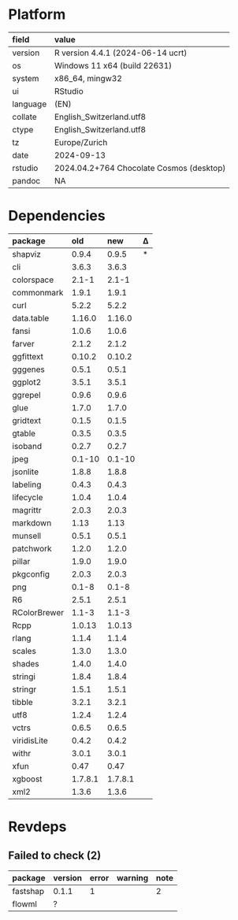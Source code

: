 # Platform

|field    |value                                    |
|:--------|:----------------------------------------|
|version  |R version 4.4.1 (2024-06-14 ucrt)        |
|os       |Windows 11 x64 (build 22631)             |
|system   |x86_64, mingw32                          |
|ui       |RStudio                                  |
|language |(EN)                                     |
|collate  |English_Switzerland.utf8                 |
|ctype    |English_Switzerland.utf8                 |
|tz       |Europe/Zurich                            |
|date     |2024-09-13                               |
|rstudio  |2024.04.2+764 Chocolate Cosmos (desktop) |
|pandoc   |NA                                       |

# Dependencies

|package      |old     |new     |Δ  |
|:------------|:-------|:-------|:--|
|shapviz      |0.9.4   |0.9.5   |*  |
|cli          |3.6.3   |3.6.3   |   |
|colorspace   |2.1-1   |2.1-1   |   |
|commonmark   |1.9.1   |1.9.1   |   |
|curl         |5.2.2   |5.2.2   |   |
|data.table   |1.16.0  |1.16.0  |   |
|fansi        |1.0.6   |1.0.6   |   |
|farver       |2.1.2   |2.1.2   |   |
|ggfittext    |0.10.2  |0.10.2  |   |
|gggenes      |0.5.1   |0.5.1   |   |
|ggplot2      |3.5.1   |3.5.1   |   |
|ggrepel      |0.9.6   |0.9.6   |   |
|glue         |1.7.0   |1.7.0   |   |
|gridtext     |0.1.5   |0.1.5   |   |
|gtable       |0.3.5   |0.3.5   |   |
|isoband      |0.2.7   |0.2.7   |   |
|jpeg         |0.1-10  |0.1-10  |   |
|jsonlite     |1.8.8   |1.8.8   |   |
|labeling     |0.4.3   |0.4.3   |   |
|lifecycle    |1.0.4   |1.0.4   |   |
|magrittr     |2.0.3   |2.0.3   |   |
|markdown     |1.13    |1.13    |   |
|munsell      |0.5.1   |0.5.1   |   |
|patchwork    |1.2.0   |1.2.0   |   |
|pillar       |1.9.0   |1.9.0   |   |
|pkgconfig    |2.0.3   |2.0.3   |   |
|png          |0.1-8   |0.1-8   |   |
|R6           |2.5.1   |2.5.1   |   |
|RColorBrewer |1.1-3   |1.1-3   |   |
|Rcpp         |1.0.13  |1.0.13  |   |
|rlang        |1.1.4   |1.1.4   |   |
|scales       |1.3.0   |1.3.0   |   |
|shades       |1.4.0   |1.4.0   |   |
|stringi      |1.8.4   |1.8.4   |   |
|stringr      |1.5.1   |1.5.1   |   |
|tibble       |3.2.1   |3.2.1   |   |
|utf8         |1.2.4   |1.2.4   |   |
|vctrs        |0.6.5   |0.6.5   |   |
|viridisLite  |0.4.2   |0.4.2   |   |
|withr        |3.0.1   |3.0.1   |   |
|xfun         |0.47    |0.47    |   |
|xgboost      |1.7.8.1 |1.7.8.1 |   |
|xml2         |1.3.6   |1.3.6   |   |

# Revdeps

## Failed to check (2)

|package  |version |error |warning |note |
|:--------|:-------|:-----|:-------|:----|
|fastshap |0.1.1   |1     |        |2    |
|flowml   |?       |      |        |     |

